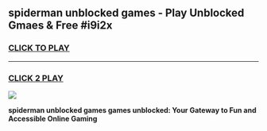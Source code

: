 
## spiderman unblocked games - Play Unblocked Gmaes & Free #i9i2x
<h3>
<a href="https://news.freeplayer.one?title=spiderman_unblocked_games&ref=03M">CLICK TO PLAY</a></h3>
<hr>

<h3>
<a href="https://news.freeplayer.one?title=spiderman_unblocked_games&ref=03M">CLICK 2 PLAY</a>
  
</h3>

<a href="https://news.freeplayer.one?title=spiderman_unblocked_games&ref=03M"><img src="https://clearcache.store/games.png"></a>


**spiderman unblocked games games unblocked: Your Gateway to Fun and Accessible Online Gaming**
